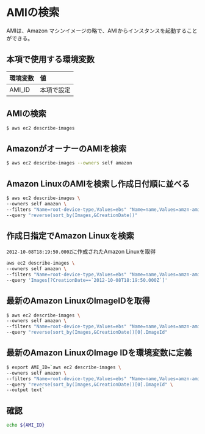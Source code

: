 # AMIの検索

AMIは、Amazon マシンイメージの略で、AMIからインスタンスを起動することができる。

## 本項で使用する環境変数

|環境変数|値|
|:--|:--|
|AMI_ID|本項で設定|

## AMIの検索

```bash
$ aws ec2 describe-images
```

## AmazonがオーナーのAMIを検索

```bash
$ aws ec2 describe-images --owners self amazon
```

## Amazon LinuxのAMIを検索し作成日付順に並べる

```bash
$ aws ec2 describe-images \
--owners self amazon \
--filters "Name=root-device-type,Values=ebs" "Name=name,Values=amzn-ami-hvm-*" "Name=virtualization-type,Values=hvm" \
--query "reverse(sort_by(Images,&CreationDate))"
```

## 作成日指定でAmazon Linuxを検索

`2012-10-08T18:19:50.000Z`に作成されたAmazon Linuxを取得

```bash
aws ec2 describe-images \
--owners self amazon \
--filters "Name=root-device-type,Values=ebs" "Name=name,Values=amzn-ami-hvm-*" "Name=virtualization-type,Values=hvm" \
--query 'Images[?CreationDate==`2012-10-08T18:19:50.000Z`]'
```

## 最新のAmazon LinuxのImageIDを取得　

```bash
$ aws ec2 describe-images \
--owners self amazon \
--filters "Name=root-device-type,Values=ebs" "Name=name,Values=amzn-ami-hvm-*" "Name=virtualization-type,Values=hvm" \
--query "reverse(sort_by(Images,&CreationDate))[0].ImageId"
```

## 最新のAmazon LinuxのImage IDを環境変数に定義

```bash
$ export AMI_ID=`aws ec2 describe-images \
--owners self amazon \
--filters "Name=root-device-type,Values=ebs" "Name=name,Values=amzn-ami-hvm-*" "Name=virtualization-type,Values=hvm" \
--query "reverse(sort_by(Images,&CreationDate))[0].ImageId" \
--output text`
```

## 確認

```bash
echo ${AMI_ID}
```


